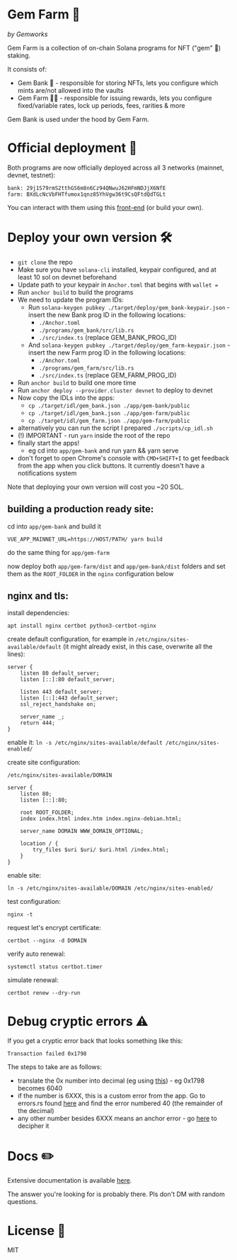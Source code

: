 # Gem Farm 💎
_by Gemworks_

Gem Farm is a collection of on-chain Solana programs for NFT ("gem" 💎) staking.

It consists of:

- Gem Bank 🏦 - responsible for storing NFTs, lets you configure which mints are/not allowed into the vaults
- Gem Farm 🧑‍🌾 - responsible for issuing rewards, lets you configure fixed/variable rates, lock up periods, fees, rarities & more

Gem Bank is used under the hood by Gem Farm.

# Official deployment 🚀

Both programs are now officially deployed across all 3 networks (mainnet, devnet, testnet):
```
bank: 29j1S79rmS2tthGS6m8n6Cz94QNwuJ62HFmNDJjX6NfE
farm: BXdLcNcVbFHTfumox1qnz85YhVgw36t9CsQFtdQdTGLt
```

You can interact with them using this [front-end](https://cryptobac.art/) (or build your own).

# Deploy your own version 🛠

- `git clone` the repo 
- Make sure you have `solana-cli` installed, keypair configured, and at least 10 sol on devnet beforehand
- Update path to your keypair in `Anchor.toml` that begins with `wallet =`
- Run `anchor build` to build the programs
- We need to update the program IDs:
    - Run `solana-keygen pubkey ./target/deploy/gem_bank-keypair.json` - insert the new Bank prog ID in the following locations:
        - `./Anchor.toml`
        - `./programs/gem_bank/src/lib.rs`
        - `./src/index.ts` (replace GEM_BANK_PROG_ID)
    - And `solana-keygen pubkey ./target/deploy/gem_farm-keypair.json` - insert the new Farm prog ID in the following locations:
        - `./Anchor.toml`
        - `./programs/gem_farm/src/lib.rs`
        - `./src/index.ts` (replace GEM_FARM_PROG_ID)
- Run `anchor build` to build one more time
- Run `anchor deploy --provider.cluster devnet` to deploy to devnet
- Now copy the IDLs into the apps:
    - `cp ./target/idl/gem_bank.json ./app/gem-bank/public`
    - `cp ./target/idl/gem_bank.json ./app/gem-farm/public`
    - `cp ./target/idl/gem_farm.json ./app/gem-farm/public`
- alternatively you can run the script I prepared `./scripts/cp_idl.sh`
- (!) IMPORTANT - run `yarn` inside the root of the repo
- finally start the apps!
    - eg cd into `app/gem-bank` and run yarn && yarn serve
- don't forget to open Chrome's console with `CMD+SHIFT+I` to get feedback from the app when you click buttons. It currently doesn't have a notifications system

Note that deploying your own version will cost you ~20 SOL.

## building a production ready site:

cd into `app/gem-bank` and build it

`VUE_APP_MAINNET_URL=https://HOST/PATH/ yarn build`

do the same thing for `app/gem-farm`

now deploy both `app/gem-farm/dist` and `app/gem-bank/dist` folders and set them as the `ROOT_FOLDER` in the `nginx` configuration below

## nginx and tls:

install dependencies:

`apt install nginx certbot python3-certbot-nginx`

create default configuration, for example in `/etc/nginx/sites-available/default` (it might already exist, in this case, overwrite all the lines):

```
server {
    listen 80 default_server;
    listen [::]:80 default_server;
    
    listen 443 default_server;
    listen [::]:443 default_server;
    ssl_reject_handshake on;
    
    server_name _;
    return 444;
}
```

enable it: `ln -s /etc/nginx/sites-available/default /etc/nginx/sites-enabled/`

create site configuration:

`/etc/nginx/sites-available/DOMAIN`

```
server {
    listen 80;
    listen [::]:80;
    
    root ROOT_FOLDER;
    index index.html index.htm index.nginx-debian.html;
    
    server_name DOMAIN WWW_DOMAIN_OPTIONAL;
    
    location / {
        try_files $uri $uri/ $uri.html /index.html;
    }
}
```

enable site:

`ln -s /etc/nginx/sites-available/DOMAIN /etc/nginx/sites-enabled/`

test configuration:

`nginx -t`

request let's encrypt certificate:

`certbot --nginx -d DOMAIN`

verify auto renewal:

`systemctl status certbot.timer`

simulate renewal:

`certbot renew --dry-run`

# Debug cryptic errors ⚠️

If you get a cryptic error back that looks something like this: 
```
Transaction failed 0x1798
``` 
The steps to take are as follows:
- translate the 0x number into decimal (eg using [this](https://www.rapidtables.com/convert/number/hex-to-decimal.html?x=0x66)) - eg 0x1798 becomes 6040
- if the number is 6XXX, this is a custom error from the app. Go to errors.rs found [here](https://github.com/gemworks/gem-farm/blob/main/lib/gem_common/src/errors.rs) and find the error numbered 40 (the remainder of the decimal)
- any other number besides 6XXX means an anchor error - go [here](https://github.com/project-serum/anchor/blob/master/lang/src/error.rs) to decipher it

# Docs ✏️

Extensive documentation is available [here](https://docs.gemworks.gg/).

The answer you're looking for is probably there. Pls don't DM with random questions.

# License 🧾

MIT
